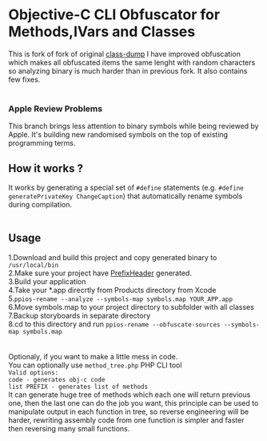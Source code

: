 Objective-C CLI Obfuscator for Methods,IVars and Classes
===========================================
This is fork of fork of original [class-dump](https://github.com/nygard/class-dump) I have improved obfuscation which makes all obfuscated items the same lenght with random characters so analyzing binary is much harder than in previous fork. It also contains few fixes.<br><br>

### Apple Review Problems
This branch brings less attention to binary symbols while being reviewed by Apple. It's building new randomised symbols on the top of existing programming terms.

## How it works ?
It works by generating a special set of `#define` statements (e.g. `#define generatePrivateKey ChangeCaption`) that automatically rename symbols during compilation.<br><br>

## Usage
1.Download and build this project and copy generated binary to `/usr/local/bin`<br>
2.Make sure your project have [PrefixHeader](https://stackoverflow.com/questions/24158648/why-isnt-projectname-prefix-pch-created-automatically-in-xcode-6) generated.<br>
3.Build your application<br>
4.Take your *.app direcrtly from Products directory from Xcode<br>
5.`ppios-rename --analyze --symbols-map symbols.map YOUR_APP.app`<br>
6.Move symbols.map to your project directory to subfolder with all classes<br>
7.Backup storyboards in separate directory<br>
8.cd to this directory and run `ppios-rename --obfuscate-sources --symbols-map symbols.map`<br>
<br>
<br>
Optionaly, if you want to make a little mess in code. <br>You can optionally use `method_tree.php` PHP CLI tool
<br>`Valid options:`
<br>`code - generates obj-c code`
<br>`list PREFIX - generates list of methods`
<br>It can generate huge tree of methods which each one will return previous one, then the last one can do the job you want, this principle can be used to manipulate output in each function in tree, so reverse engineering will be harder, rewriting assembly code from one function is simpler and faster then reversing many small functions.
